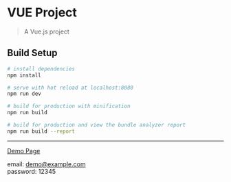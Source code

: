 # VUE Project

> A Vue.js project

## Build Setup

``` bash
# install dependencies
npm install

# serve with hot reload at localhost:8080
npm run dev

# build for production with minification
npm run build

# build for production and view the bundle analyzer report
npm run build --report
```

---

[Demo Page](http://vue.expertj.com/)

email: demo@example.com                                    
password: 12345                 